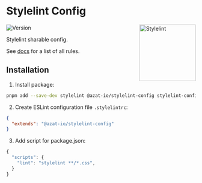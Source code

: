 # Stylelint Config

<img src="https://github-production-user-asset-6210df.s3.amazonaws.com/5698350/262110536-5a5be71e-1ba0-4d14-b819-6e416fb98fbe.svg" alt="Stylelint" align="right" width="150" height="150" />

![Version](https://img.shields.io/npm/v/@azat-io/stylelint-config.svg?color=brightgreen)

Stylelint sharable config.

See [docs](https://github.com/azat-io/stylelint-config/blob/main/docs.md) for a list of all rules.

## Installation

1. Install package:

```sh
pnpm add --save-dev stylelint @azat-io/stylelint-config stylelint-config-recess-order stylelint-gamut stylelint-plugin-logical-css stylelint-order
```

2. Create ESLint configuration file `.stylelintrc`:

```json
{
  "extends": "@azat-io/stylelint-config"
}
```

3. Add script for package.json:

```js
{
  "scripts": {
    "lint": "stylelint **/*.css",
  }
}
```
